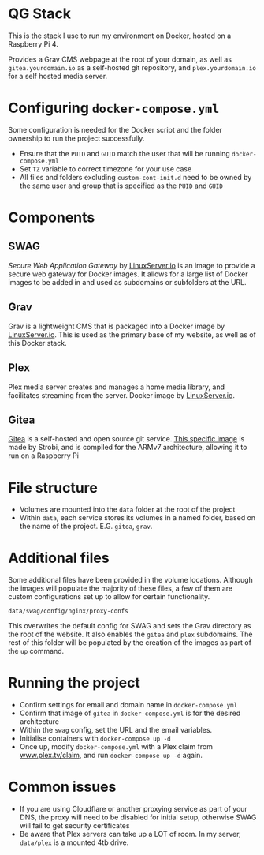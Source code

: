 # QG Stack

This is the stack I use to run my environment on Docker, hosted on a Raspberry Pi 4.

Provides a Grav CMS webpage at the root of your domain, as well as `gitea.yourdomain.io` as a self-hosted git repository, and `plex.yourdomain.io` for a self hosted media server.


# Configuring `docker-compose.yml`

Some configuration is needed for the Docker script and the folder ownership to run the project successfully.

- Ensure that the `PUID` and `GUID` match the user that will be running `docker-compose.yml`
- Set `TZ` variable to correct timezone for your use case
- All files and folders excluding `custom-cont-init.d` need to be owned by the same user and group that is specified as the `PUID` and `GUID`


# Components

## SWAG
_Secure Web Application Gateway_ by [LinuxServer.io](https://docs.linuxserver.io/general/swag "Documentation for LinuxServer's SWAG image") is an image to provide a secure web gateway for Docker images. It allows for a large list of Docker images to be added in and used as subdomains or subfolders at the URL.

## Grav
Grav is a lightweight CMS that is packaged into a Docker image by [LinuxServer.io](https://docs.linuxserver.io/images/docker-grav "Documentation for LinuxServer's Grav image"). This is used as the primary base of my website, as well as of this Docker stack.

## Plex
Plex media server creates and manages a home media library, and facilitates streaming from the server. Docker image by [LinuxServer.io](https://docs.linuxserver.io/images/docker-plex "Documentation for LinuxServer's Plex image").

## Gitea
[Gitea](https://gitea.io) is a self-hosted and open source git service. [This specific image](https://github.com/strobi/docker-rpi-gitea) is made by Strobi, and is compiled for the ARMv7 architecture, allowing it to run on a Raspberry Pi


# File structure

- Volumes are mounted into the `data` folder at the root of the project
- Within `data`, each service stores its volumes in a named folder, based on the name of the project. E.G. `gitea`, `grav`.


# Additional files

Some additional files have been provided in the volume locations. Although the images will populate the majority of these files, a few of them are custom configurations set up to allow for certain functionality.

```data/swag/config/nginx/proxy-confs```

This overwrites the default config for SWAG and sets the Grav directory as the root of the website. It also enables the `gitea` and `plex` subdomains. The rest of this folder will be populated by the creation of the images as part of the `up` command.


# Running the project

- Confirm settings for email and domain name in `docker-compose.yml`
- Confirm that image of `gitea` in `docker-compose.yml` is for the desired architecture
- Within the `swag` config, set the URL and the email variables.
- Initialise containers with `docker-compose up -d`
- Once up, modify `docker-compose.yml` with a Plex claim from www.plex.tv/claim, and run `docker-compose up -d` again.


# Common issues
- If you are using Cloudflare or another proxying service as part of your DNS, the proxy will need to be disabled for initial setup, otherwise SWAG will fail to get security certificates
- Be aware that Plex servers can take up a LOT of room. In my server, `data/plex` is a mounted 4tb drive.